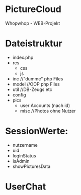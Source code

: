 # PictureCloud

Whopwhop - WEB-Projekt

# Dateistruktur

- index.php
- res
	- css
	- js
- inc 	//"dumme" php Files
- model	//OOP php Files
- util  //DB-Zeugs etc
- config
- pics
  - user Accounts (nach id)
  - misc //Photos ohne Nutzer





# SessionWerte:

- nutzername
- uid
- loginStatus
- isAdmin
- showPicturesData


# UserChat
